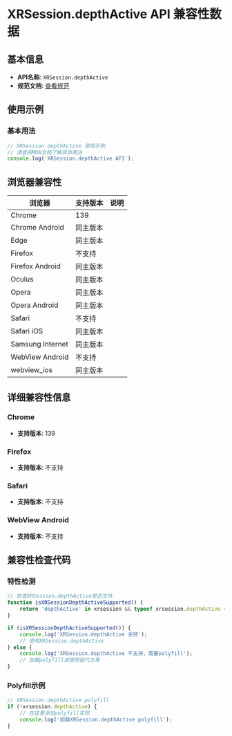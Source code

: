 # XRSession.depthActive API 兼容性数据

## 基本信息

- **API名称**: `XRSession.depthActive`
- **规范文档**: [查看规范](https://immersive-web.github.io/depth-sensing/#dom-xrsession-depthactive)

## 使用示例

### 基本用法

```javascript
// XRSession.depthActive 使用示例
// 请查阅MDN文档了解具体用法
console.log('XRSession.depthActive API');
```

## 浏览器兼容性

| 浏览器 | 支持版本 | 说明 |
|--------|----------|------|
| Chrome | 139 |  |
| Chrome Android | 同主版本 |  |
| Edge | 同主版本 |  |
| Firefox | 不支持 |  |
| Firefox Android | 同主版本 |  |
| Oculus | 同主版本 |  |
| Opera | 同主版本 |  |
| Opera Android | 同主版本 |  |
| Safari | 不支持 |  |
| Safari iOS | 同主版本 |  |
| Samsung Internet | 同主版本 |  |
| WebView Android | 不支持 |  |
| webview_ios | 同主版本 |  |

## 详细兼容性信息

### Chrome

- **支持版本**: 139

### Firefox

- **支持版本**: 不支持

### Safari

- **支持版本**: 不支持

### WebView Android

- **支持版本**: 不支持

## 兼容性检查代码

### 特性检测

```javascript
// 检查XRSession.depthActive是否支持
function isXRSessionDepthActiveSupported() {
    return 'depthActive' in xrsession && typeof xrsession.depthActive === 'function';
}

if (isXRSessionDepthActiveSupported()) {
    console.log('XRSession.depthActive 支持');
    // 使用XRSession.depthActive
} else {
    console.log('XRSession.depthActive 不支持，需要polyfill');
    // 加载polyfill或使用替代方案
}
```

### Polyfill示例

```javascript
// XRSession.depthActive polyfill
if (!xrsession.depthActive) {
    // 在这里添加polyfill实现
    console.log('加载XRSession.depthActive polyfill');
}
```

